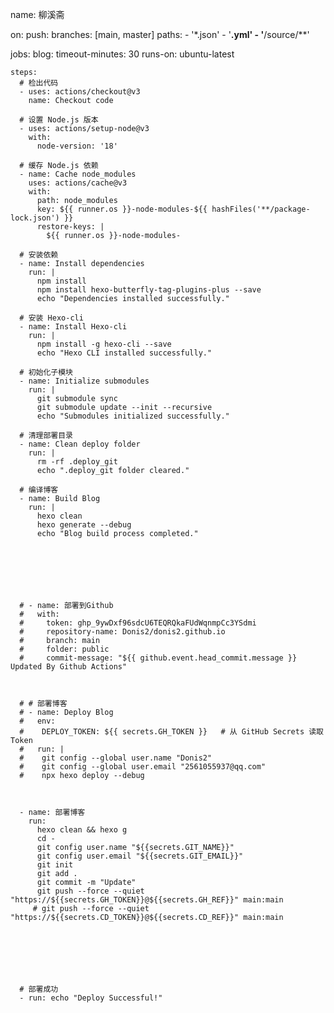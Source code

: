 name: 柳溪斋

on:
  push:
    branches: [main, master]
    paths:
      - '*.json'
      - '**.yml'
      - '**/source/**'

jobs:
  blog:
    timeout-minutes: 30
    runs-on: ubuntu-latest

    steps:
      # 检出代码
      - uses: actions/checkout@v3
        name: Checkout code

      # 设置 Node.js 版本
      - uses: actions/setup-node@v3
        with:
          node-version: '18'

      # 缓存 Node.js 依赖
      - name: Cache node_modules
        uses: actions/cache@v3
        with:
          path: node_modules
          key: ${{ runner.os }}-node-modules-${{ hashFiles('**/package-lock.json') }}
          restore-keys: |
            ${{ runner.os }}-node-modules-

      # 安装依赖
      - name: Install dependencies
        run: |
          npm install
          npm install hexo-butterfly-tag-plugins-plus --save
          echo "Dependencies installed successfully."

      # 安装 Hexo-cli
      - name: Install Hexo-cli
        run: |
          npm install -g hexo-cli --save
          echo "Hexo CLI installed successfully."

      # 初始化子模块
      - name: Initialize submodules
        run: |
          git submodule sync
          git submodule update --init --recursive
          echo "Submodules initialized successfully."

      # 清理部署目录
      - name: Clean deploy folder
        run: |
          rm -rf .deploy_git
          echo ".deploy_git folder cleared."

      # 编译博客
      - name: Build Blog
        run: |
          hexo clean
          hexo generate --debug
          echo "Blog build process completed."







      # - name: 部署到Github
      #   with:
      #     token: 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
      #     repository-name: Donis2/donis2.github.io
      #     branch: main
      #     folder: public
      #     commit-message: "${{ github.event.head_commit.message }} Updated By Github Actions"



      # # 部署博客
      # - name: Deploy Blog
      #   env:
      #    DEPLOY_TOKEN: ${{ secrets.GH_TOKEN }}   # 从 GitHub Secrets 读取 Token
      #   run: |
      #    git config --global user.name "Donis2"
      #    git config --global user.email "2561055937@qq.com"
      #    npx hexo deploy --debug



      - name: 部署博客
        run: 
          hexo clean && hexo g
          cd -
          git config user.name "${{secrets.GIT_NAME}}"
          git config user.email "${{secrets.GIT_EMAIL}}"
          git init
          git add .
          git commit -m "Update"
          git push --force --quiet "https://${{secrets.GH_TOKEN}}@${{secrets.GH_REF}}" main:main
         # git push --force --quiet "https://${{secrets.CD_TOKEN}}@${{secrets.CD_REF}}" main:main




     

      
      # 部署成功
      - run: echo "Deploy Successful!"
